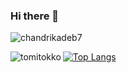 ### Hi there 👋

<p align="left"> <img src="https://komarev.com/ghpvc/?username=yunglocokid&label=Profile%20views&color=0e75b6&style=flat" alt="chandrikadeb7" /> </p>

<p><img align="left" src="https://github-readme-stats.vercel.app/api?username=yunglocokid&show_icons=true&locale=en" alt="tomitokko" /></p>

[![Top Langs](https://github-readme-stats.vercel.app/api/top-langs/?username=yunglocokid)](https://github.com/anuraghazra/github-readme-stats)

